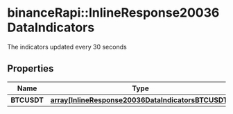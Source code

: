 # binanceRapi::InlineResponse20036DataIndicators

The indicators updated every 30 seconds

## Properties
Name | Type | Description | Notes
------------ | ------------- | ------------- | -------------
**BTCUSDT** | [**array[InlineResponse20036DataIndicatorsBTCUSDT]**](inline_response_200_36_data_indicators_BTCUSDT.md) |  | 



